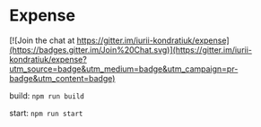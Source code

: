 # Expense

[![Join the chat at https://gitter.im/iurii-kondratiuk/expense](https://badges.gitter.im/Join%20Chat.svg)](https://gitter.im/iurii-kondratiuk/expense?utm_source=badge&utm_medium=badge&utm_campaign=pr-badge&utm_content=badge)

build: `npm run build`

start: `npm run start`
